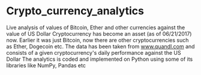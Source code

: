 # Crypto_currency_analytics
Live analysis of values of Bitcoin, Ether and other currencies against the value of US Dollar
Cryptocurrency has become an asset (as of 06/21/2017) now. Earlier it was just Bitcoin, now there are other 
cryptocurrencies such as Ether, Dogecoin etc.
The data has been taken from www.quandl.com and consists of a given cryptocurrency's daily performance against the US Dollar
The analytics is coded and implemented on Python using some of its libraries like NumPy, Pandas etc
